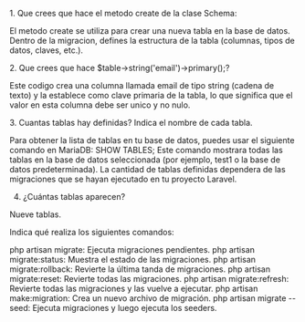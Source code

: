 1.⁠ ⁠Que crees que hace el metodo create de la clase Schema:

El metodo create se utiliza para crear una nueva tabla en la base de datos. Dentro de la migracion, defines la estructura de la tabla (columnas, tipos de datos, claves, etc.).
	
2.⁠ ⁠Que crees que hace $table->string('email')->primary();?

Este codigo crea una columna llamada email de tipo string (cadena de texto) y la establece como clave primaria de la tabla, lo que significa que el valor en esta columna debe ser unico y no nulo.
	
3.⁠ ⁠Cuantas tablas hay definidas? Indica el nombre de cada tabla.
	
Para obtener la lista de tablas en tu base de datos, puedes usar el siguiente comando en MariaDB: SHOW TABLES; 
Este comando mostrara todas las tablas en la base de datos seleccionada (por ejemplo, test1 o la base de datos predeterminada). La cantidad de tablas definidas dependera de las migraciones que se hayan ejecutado en tu proyecto Laravel.

4. ¿Cuántas tablas aparecen?

Nueve tablas.

Indica qué realiza los siguientes comandos:

php artisan migrate: Ejecuta migraciones pendientes.
php artisan migrate:status: Muestra el estado de las migraciones.
php artisan migrate:rollback: Revierte la última tanda de migraciones.
php artisan migrate:reset: Revierte todas las migraciones.
php artisan migrate:refresh: Revierte todas las migraciones y las vuelve a ejecutar.
php artisan make:migration: Crea un nuevo archivo de migración.
php artisan migrate --seed: Ejecuta migraciones y luego ejecuta los seeders.

